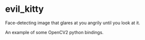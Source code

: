 evil_kitty
==========

Face-detecting image that glares at you angrily until you look at it.

An example of some OpenCV2 python bindings.

